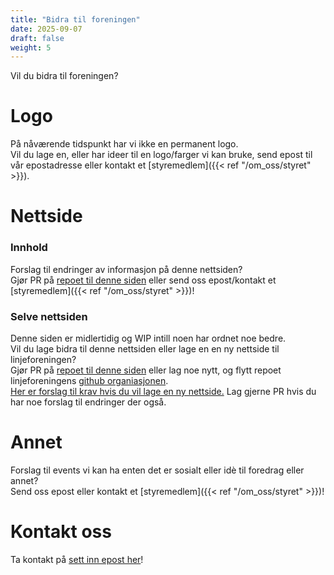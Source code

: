 ```yaml
---
title: "Bidra til foreningen"
date: 2025-09-07
draft: false
weight: 5
---
```


Vil du bidra til foreningen?

<!--more-->

# Logo
På nåværende tidspunkt har vi ikke en permanent logo.\
Vil du lage en, eller har ideer til en logo/farger vi kan bruke, send epost til vår epostadresse eller kontakt et [styremedlem]({{< ref "/om_oss/styret" >}}).

# Nettside

### Innhold
Forslag til endringer av informasjon på denne nettsiden?\
Gjør PR på [repoet til denne siden](https://github.com/Ditio-Linjeforeningen/d.it-io-nettside-hugo) eller send oss epost/kontakt et [styremedlem]({{< ref "/om_oss/styret" >}})!

### Selve nettsiden
Denne siden er midlertidig og WIP intill noen har ordnet noe bedre.\
Vil du lage bidra til denne nettsiden eller lage en en ny nettside til linjeforeningen?\
Gjør PR på [repoet til denne siden](https://github.com/Ditio-Linjeforeningen/ditio-nettside-hugo) 
eller lag noe nytt, og flytt repoet linjeforeningens [github organiasjonen](https://github.com/Ditio-Linjeforeningen).\
[Her er forslag til krav hvis du vil lage en ny nettside.](https://github.com/Ditio-Linjeforeningen/forslag-til-ny-nettside-krav)
Lag gjerne PR hvis du har noe forslag til endringer der også.

# Annet

Forslag til events vi kan ha enten det er sosialt eller idè til foredrag eller annet?\
Send oss epost eller kontakt et [styremedlem]({{< ref "/om_oss/styret" >}})!

# Kontakt oss

Ta kontakt på [sett inn epost her](mailto:[epost])!
